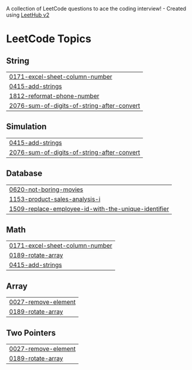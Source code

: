 A collection of LeetCode questions to ace the coding interview! - Created using [LeetHub v2](https://github.com/arunbhardwaj/LeetHub-2.0)
<!---LeetCode Topics Start-->
# LeetCode Topics
## String
|  |
| ------- |
| [0171-excel-sheet-column-number](https://github.com/arsath-02/Leetcode-solutions/tree/master/0171-excel-sheet-column-number) |
| [0415-add-strings](https://github.com/arsath-02/Leetcode-solutions/tree/master/0415-add-strings) |
| [1812-reformat-phone-number](https://github.com/arsath-02/Leetcode-solutions/tree/master/1812-reformat-phone-number) |
| [2076-sum-of-digits-of-string-after-convert](https://github.com/arsath-02/Leetcode-solutions/tree/master/2076-sum-of-digits-of-string-after-convert) |
## Simulation
|  |
| ------- |
| [0415-add-strings](https://github.com/arsath-02/Leetcode-solutions/tree/master/0415-add-strings) |
| [2076-sum-of-digits-of-string-after-convert](https://github.com/arsath-02/Leetcode-solutions/tree/master/2076-sum-of-digits-of-string-after-convert) |
## Database
|  |
| ------- |
| [0620-not-boring-movies](https://github.com/arsath-02/Leetcode-solutions/tree/master/0620-not-boring-movies) |
| [1153-product-sales-analysis-i](https://github.com/arsath-02/Leetcode-solutions/tree/master/1153-product-sales-analysis-i) |
| [1509-replace-employee-id-with-the-unique-identifier](https://github.com/arsath-02/Leetcode-solutions/tree/master/1509-replace-employee-id-with-the-unique-identifier) |
## Math
|  |
| ------- |
| [0171-excel-sheet-column-number](https://github.com/arsath-02/Leetcode-solutions/tree/master/0171-excel-sheet-column-number) |
| [0189-rotate-array](https://github.com/arsath-02/Leetcode-solutions/tree/master/0189-rotate-array) |
| [0415-add-strings](https://github.com/arsath-02/Leetcode-solutions/tree/master/0415-add-strings) |
## Array
|  |
| ------- |
| [0027-remove-element](https://github.com/arsath-02/Leetcode-solutions/tree/master/0027-remove-element) |
| [0189-rotate-array](https://github.com/arsath-02/Leetcode-solutions/tree/master/0189-rotate-array) |
## Two Pointers
|  |
| ------- |
| [0027-remove-element](https://github.com/arsath-02/Leetcode-solutions/tree/master/0027-remove-element) |
| [0189-rotate-array](https://github.com/arsath-02/Leetcode-solutions/tree/master/0189-rotate-array) |
<!---LeetCode Topics End-->